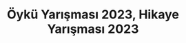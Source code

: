 ---
layout: category
headline: "Öykü Yarışması, Hikaye Yarışması"
subline: "Bu sayfada ülkemizde düzenlenen <strong>öykü yarışması</strong>, <strong>hikaye yarışması</strong> ve
<strong>kısa öykü yarışması</strong> ve <strong>mikro öykü yarışması</strong> kayıtları bulunmaktadır. Bu <strong>öykü yarışmalarının</strong> bazılarında
<strong>para ödülü</strong> bulunmaktadır. Aşağıda gösterilen <strong>hikaye yarışmaları </strong> 2023 yılında yapılacak olan yarışmaları göstermektedir. Ömer Seyfettin Hikaye Yarışması, 23 Nisan Öykü Yarışması, 19 Mayıs Öykü Yarışması, 23 Nisan Öyküleri, 15 Temmuz vb. yarışmaları bu listede bulabilirsiniz."
title: "Öykü Yarışması 2023, Hikaye Yarışması 2023"
key: "hikaye yarışması, öykü yarışması"
image: "https://edebiyatyarismalari.com/images/genel/oyku-hikaye-yarismasi.jpg"
description: "Öykü Yarışması 2023, Hikaye Yarışmaları 2023, Kısa Öykü Yarışması, Para Ödüllü Yarışmalar 2023, Yazı Yarışması, Yazı Yazma Yarışması"
permalink: "hikaye-yarismalari/"
---